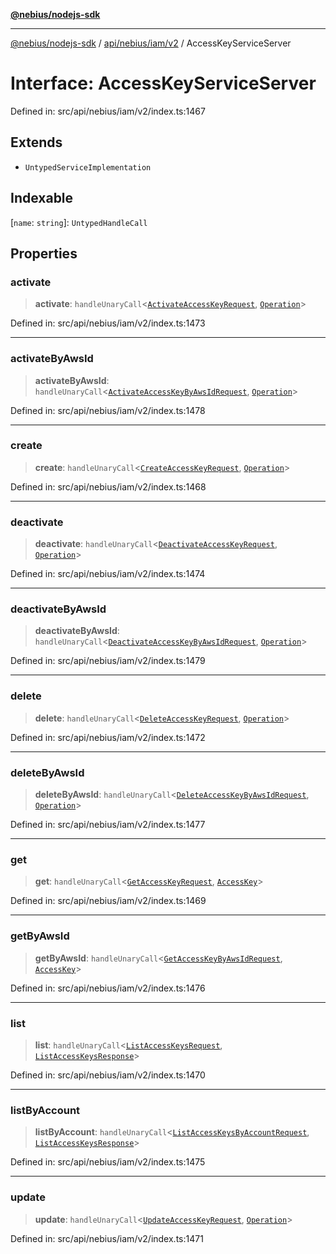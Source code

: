 [**@nebius/nodejs-sdk**](../../../../../README.md)

***

[@nebius/nodejs-sdk](../../../../../README.md) / [api/nebius/iam/v2](../README.md) / AccessKeyServiceServer

# Interface: AccessKeyServiceServer

Defined in: src/api/nebius/iam/v2/index.ts:1467

## Extends

- `UntypedServiceImplementation`

## Indexable

\[`name`: `string`\]: `UntypedHandleCall`

## Properties

### activate

> **activate**: `handleUnaryCall`\<[`ActivateAccessKeyRequest`](ActivateAccessKeyRequest.md), [`Operation`](../../../common/v1/interfaces/Operation.md)\>

Defined in: src/api/nebius/iam/v2/index.ts:1473

***

### activateByAwsId

> **activateByAwsId**: `handleUnaryCall`\<[`ActivateAccessKeyByAwsIdRequest`](ActivateAccessKeyByAwsIdRequest.md), [`Operation`](../../../common/v1/interfaces/Operation.md)\>

Defined in: src/api/nebius/iam/v2/index.ts:1478

***

### create

> **create**: `handleUnaryCall`\<[`CreateAccessKeyRequest`](CreateAccessKeyRequest.md), [`Operation`](../../../common/v1/interfaces/Operation.md)\>

Defined in: src/api/nebius/iam/v2/index.ts:1468

***

### deactivate

> **deactivate**: `handleUnaryCall`\<[`DeactivateAccessKeyRequest`](DeactivateAccessKeyRequest.md), [`Operation`](../../../common/v1/interfaces/Operation.md)\>

Defined in: src/api/nebius/iam/v2/index.ts:1474

***

### deactivateByAwsId

> **deactivateByAwsId**: `handleUnaryCall`\<[`DeactivateAccessKeyByAwsIdRequest`](DeactivateAccessKeyByAwsIdRequest.md), [`Operation`](../../../common/v1/interfaces/Operation.md)\>

Defined in: src/api/nebius/iam/v2/index.ts:1479

***

### delete

> **delete**: `handleUnaryCall`\<[`DeleteAccessKeyRequest`](DeleteAccessKeyRequest.md), [`Operation`](../../../common/v1/interfaces/Operation.md)\>

Defined in: src/api/nebius/iam/v2/index.ts:1472

***

### deleteByAwsId

> **deleteByAwsId**: `handleUnaryCall`\<[`DeleteAccessKeyByAwsIdRequest`](DeleteAccessKeyByAwsIdRequest.md), [`Operation`](../../../common/v1/interfaces/Operation.md)\>

Defined in: src/api/nebius/iam/v2/index.ts:1477

***

### get

> **get**: `handleUnaryCall`\<[`GetAccessKeyRequest`](GetAccessKeyRequest.md), [`AccessKey`](AccessKey.md)\>

Defined in: src/api/nebius/iam/v2/index.ts:1469

***

### getByAwsId

> **getByAwsId**: `handleUnaryCall`\<[`GetAccessKeyByAwsIdRequest`](GetAccessKeyByAwsIdRequest.md), [`AccessKey`](AccessKey.md)\>

Defined in: src/api/nebius/iam/v2/index.ts:1476

***

### list

> **list**: `handleUnaryCall`\<[`ListAccessKeysRequest`](ListAccessKeysRequest.md), [`ListAccessKeysResponse`](ListAccessKeysResponse.md)\>

Defined in: src/api/nebius/iam/v2/index.ts:1470

***

### listByAccount

> **listByAccount**: `handleUnaryCall`\<[`ListAccessKeysByAccountRequest`](ListAccessKeysByAccountRequest.md), [`ListAccessKeysResponse`](ListAccessKeysResponse.md)\>

Defined in: src/api/nebius/iam/v2/index.ts:1475

***

### update

> **update**: `handleUnaryCall`\<[`UpdateAccessKeyRequest`](UpdateAccessKeyRequest.md), [`Operation`](../../../common/v1/interfaces/Operation.md)\>

Defined in: src/api/nebius/iam/v2/index.ts:1471
